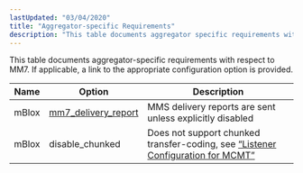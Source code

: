 ```yaml
---
lastUpdated: "03/04/2020"
title: "Aggregator-specific Requirements"
description: "This table documents aggregator specific requirements with respect to MM 7 If applicable a link to the appropriate configuration option is provided Table 7 2 Recommended settings Name Option Description m Blox mm 7 delivery report MMS delivery reports are sent unless explicitly disabled m Blox disable chunked Does not..."
---
```


This table documents aggregator-specific requirements with respect to MM7\. If applicable, a link to the appropriate configuration option is provided.

<a name="table_aggregator_requirments"></a> 


| Name | Option | Description |
| --- | --- | --- |
| mBlox | [mm7_delivery_report](/momentum/mobile/mobile-reference/mobility-conf-mm-7-delivery-report) | MMS delivery reports are sent unless explicitly disabled |
| mBlox | disable_chunked | Does not support chunked transfer-coding, see [“Listener Configuration for MCMT”](/momentum/mobile/mobile-reference/mobility-mm-7-listener) |